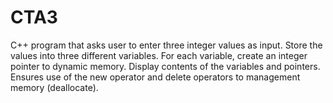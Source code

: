 # CTA3
C++ program that asks user to enter three integer values as input. Store the values into three different variables. For each variable, create an integer pointer to dynamic memory. Display contents of the variables and pointers. Ensures use of the new operator and delete operators to management memory (deallocate).
